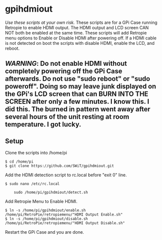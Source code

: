 # gpihdmiout
*Use these scripts at your own risk.*  These scripts are for a GPi Case running Retropie to enable HDMI output. The HDMI output and LCD screen CAN NOT both be enabled at the same time. These scripts will add Retropie menu options to Enable or Disable HDMI after powering off.  If a HDMI cable is not detected on boot the scripts with disable HDMI, enable the LCD, and reboot.

## *WARNING*: Do not enable HDMI without completely powering off the GPi Case afterwards. Do not use "sudo reboot" or "sudo poweroff".  Doing so may leave junk displayed on the GPi's LCD screen that can BURN INTO THE SCREEN after only a few minutes. I know this. I did this. The burned in pattern went away after several hours of the unit resting at room temperature. I got lucky.


## Setup
Clone the scripts into /home/pi
```
$ cd /home/pi
$ git clone https://github.com/SWiT/gpihdmiout.git
```

Add the HDMI detection script to rc.local before "exit 0" line.
```
$ sudo nano /etc/rc.local

    sudo /home/pi/gpihdmiout/detect.sh
```

Add Retropie Menu to Enable HDMI.
```
$ ln -s /home/pi/gpihdmiout/enable.sh /home/pi/RetroPie/retropiemenu/"HDMI Output Enable.sh"
$ ln -s /home/pi/gpihdmiout/disable.sh /home/pi/RetroPie/retropiemenu/"HDMI Output Disable.sh"
```

Restart the GPi Case and you are done.
